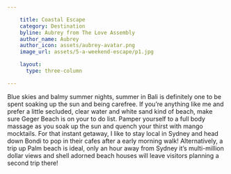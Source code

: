 ```yaml
---

    title: Coastal Escape 
    category: Destination
    byline: Aubrey from The Love Assembly
    author_name: Aubrey
    author_icon: assets/aubrey-avatar.png
    image_url: assets/5-a-weekend-escape/p1.jpg

    layout:
      type: three-column

---
```


Blue skies and balmy summer nights, summer in Bali is definitely one to be spent soaking up the sun and being carefree.  If you’re anything like me and prefer a little secluded, clear water and white sand kind of beach, make sure Geger Beach is on your to do list. Pamper yourself to a full body massage as you soak up the sun and quench your thirst with mango mocktails.  For that instant getaway, I like to stay local in Sydney and head down Bondi to pop in their cafes after a early morning walk!  Alternatively, a trip up Palm beach is ideal, only an hour away from Sydney it’s multi-million dollar views and shell adorned beach houses will leave visitors planning a second trip there! 


